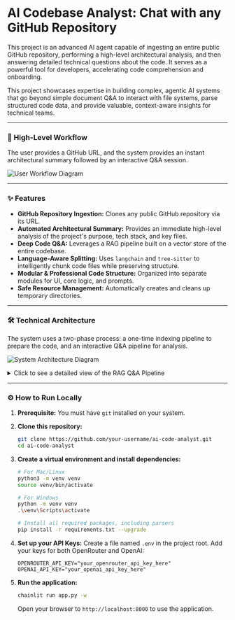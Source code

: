 # AI Codebase Analyst: Chat with any GitHub Repository

This project is an advanced AI agent capable of ingesting an entire public GitHub repository, performing a high-level architectural analysis, and then answering detailed technical questions about the code. It serves as a powerful tool for developers, accelerating code comprehension and onboarding.

This project showcases expertise in building complex, agentic AI systems that go beyond simple document Q&A to interact with file systems, parse structured code data, and provide valuable, context-aware insights for technical teams.

---

### 🚀 High-Level Workflow

The user provides a GitHub URL, and the system provides an instant architectural summary followed by an interactive Q&A session.

![User Workflow Diagram](diagrams/user-workflow.png)

---

### ✨ Features
- **GitHub Repository Ingestion:** Clones any public GitHub repository via its URL.
- **Automated Architectural Summary:** Provides an immediate high-level analysis of the project's purpose, tech stack, and key files.
- **Deep Code Q&A:** Leverages a RAG pipeline built on a vector store of the entire codebase.
- **Language-Aware Splitting:** Uses `langchain` and `tree-sitter` to intelligently chunk code files while preserving structure.
- **Modular & Professional Code Structure:** Organized into separate modules for UI, core logic, and prompts.
- **Safe Resource Management:** Automatically creates and cleans up temporary directories.

---

### 🛠️ Technical Architecture

The system uses a two-phase process: a one-time indexing pipeline to prepare the code, and an interactive Q&A pipeline for analysis.

![System Architecture Diagram](diagrams/system-architecture.png)

<details>
<summary>Click to see a detailed view of the RAG Q&A Pipeline</summary>

The core of the Q&A functionality is a Retrieval-Augmented Generation (RAG) pipeline. When a user asks a question, the system finds the most relevant code snippets from the vector store and provides them to the LLM as context to generate a precise, code-grounded answer.

![Detailed RAG Pipeline Diagram](diagrams/rag-pipeline.png)

</details>

---

### ⚙️ How to Run Locally

1.  **Prerequisite:** You must have `git` installed on your system.

2.  **Clone this repository:**
    ```bash
    git clone https://github.com/your-username/ai-code-analyst.git
    cd ai-code-analyst
    ```

3.  **Create a virtual environment and install dependencies:**
    ```bash
    # For Mac/Linux
    python3 -m venv venv
    source venv/bin/activate

    # For Windows
    python -m venv venv
    .\venv\Scripts\activate
    
    # Install all required packages, including parsers
    pip install -r requirements.txt --upgrade
    ```

4.  **Set up your API Keys:**
    Create a file named `.env` in the project root. Add your keys for both OpenRouter and OpenAI:
    ```
    OPENROUTER_API_KEY="your_openrouter_api_key_here"
    OPENAI_API_KEY="your_openai_api_key_here"
    ```

5.  **Run the application:**
    ```bash
    chainlit run app.py -w
    ```
    Open your browser to `http://localhost:8000` to use the application.